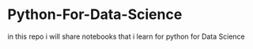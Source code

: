 # Python-For-Data-Science
in this repo i will share notebooks that i learn for python for Data Science

